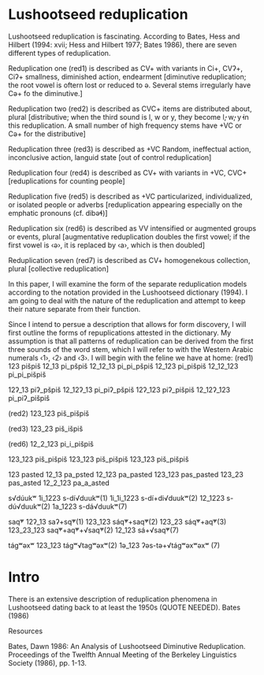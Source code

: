 # Lushootseed reduplication

Lushootseed reduplication is fascinating.
According to Bates, Hess and Hilbert (1994: xvii; Hess and Hilbert 1977; Bates 1986), there are seven different types of reduplication.

Reduplication one (red1) is described as CV+ with variants in Ci+, CVʔ+, Ciʔ+ smallness, diminished action, endearment [diminutive reduplication; the root vowel is oftern lost or reduced to ə. Several stems irregularly have Cə+ fo the diminutive.]

Reduplication two (red2) is described as CVC+ items are distributed about, plural [distributive; when the third sound is l, w or y, they become l̕, w̓, y̓ in this reduplication. A small number of high frequency stems have +VC or Cə+ for the distributive]

Reduplication three (red3) is described as +VC Random, ineffectual action, inconclusive action, languid state [out of control reduplication]

Reduplication four (red4) is described as CV+ with variants in +VC, CVC+ [reduplications for counting people]

Reduplication five (red5) is described as +VC particularized, individualized, or isolated people or adverbs [reduplication appearing especially on the emphatic pronouns (cf. dibəɬ)]

Reduplication six (red6) is described as VV intensified or augmented groups or events, plural [augmentative reduplication doubles the first vowel; if the first vowel is ‹ə›, it is replaced by ‹a›, which is then doubled]

Reduplication seven (red7) is described as CV+ homogenekous collection, plural [collective reduplication]

In this paper, I will examine the form of the separate reduplication models according to the notation provided in the Lushootseed dictionary (1994).
I am going to deal with the nature of the reduplication and attempt to keep their nature separate from their function.

Since I intend to persue a description that allows for form discovery, I will first outline the forms of repuplications attested in the dictionary.
My assumption is that all patterns of reduplication can be derived from the first three sounds of the word stem, which I will refer to with the Western Arabic numerals ‹1›, ‹2› and ‹3›.
I will begin with the feline we have at home:
(red1)
123 pišpiš
12_13 pi_pšpiš
12_12_13 pi_pi_pšpiš
12_123 pi_pišpiš
12_12_123 pi_pi_pišpiš

12ʔ_13 piʔ_pšpiš
12_12ʔ_13 pi_piʔ_pšpiš
12ʔ_123 piʔ_pišpiš
12_12ʔ_123 pi_piʔ_pišpiš

(red2)
123_123 piš_pišpiš

(red3)
123_23 piš_išpiš

(red6)
12_2_123 pi_i_pišpiš

123_123 piš_pišpiš
123_123 piš_pišpiš
123_123 piš_pišpiš

123 pasted
12_13 pa_psted
12_123 pa_pasted
123_123 pas_pasted
123_23 pas_asted
12_2_123 pa_a_asted

s√dúukʷ
1i_1223 s-dí√duukʷ(1)
1i_1i_1223 s-dí+di√duukʷ(2)
12_1223 s-dú√duukʷ(2)
1a_1223 s-dá√duukʷ(7)

saq̓ʷ
12ʔ_13 saʔ+sq̓ʷ(1)
123_123 sáq̓ʷ+saq̓ʷ(2)
123_23 sáq̓ʷ+aq̓ʷ(3)
123_23_123 saq̓ʷ+aq̓ʷ+√saq̓ʷ(2)
12_123 sá+√saq̓ʷ(7)

tágʷəxʷ
123_123 tágʷ√tagʷəxʷ(2)
1ə_123 ʔəs-tə+√tágʷəxʷəxʷ (7)


# Intro
There is an extensive description of reduplication phenomena in Lushootseed dating back to at least the 1950s (QUOTE NEEDED).
Bates (1986)


Resources

Bates, Dawn 1986: An Analysis of Lushootseed Diminutive Reduplication. Proceedings of the Twelfth Annual Meeting of the Berkeley Linguistics Society (1986), pp. 1-13.
